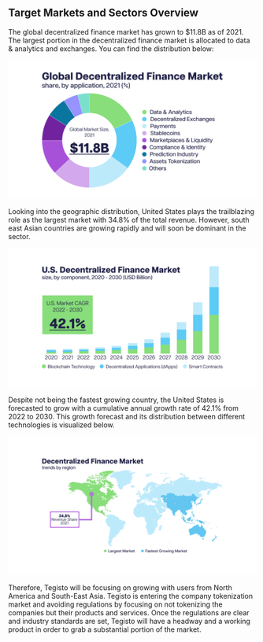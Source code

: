 ﻿## Target Markets and Sectors Overview
The global decentralized finance market has grown to $11.8B as of 2021. The largest portion in the decentralized finance market is allocated to data & analytics and exchanges. You can find the distribution below:

![tegisto_market_opportunity_chart_01](images/tegisto_market_opportunity_chart_01.png)

Looking into the geographic distribution, United States plays the trailblazing role as the largest market with 34.8% of the total revenue. However, south east Asian countries are growing rapidly and will soon be dominant in the sector.

![tegisto_market_opportunity_chart_02](images/tegisto_market_opportunity_chart_03.png)

Despite not being the fastest growing country, the United States is forecasted to grow with a cumulative annual growth rate of 42.1% from 2022 to 2030. This growth forecast and its distribution between different technologies is visualized below.

![tegisto_market_opportunity_chart_03](images/tegisto_market_opportunity_chart_02.png)

Therefore, Tegisto will be focusing on growing with users from North America and South-East Asia. Tegisto is entering the company tokenization market and avoiding regulations by focusing on not tokenizing the companies but their products and services. Once the regulations are clear and industry standards are set, Tegisto will have a headway and a working product in order to grab a substantial portion of the market.

